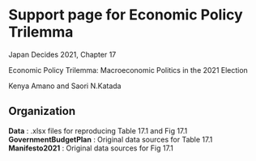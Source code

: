 # Support page for Economic Policy Trilemma

Japan Decides 2021, Chapter 17

Economic Policy Trilemma: Macroeconomic Politics in the 2021 Election

Kenya Amano and Saori N.Katada



## Organization
**Data** : .xlsx files for reproducing Table 17.1 and Fig 17.1
**GovernmentBudgetPlan** : Original data sources for Table 17.1
**Manifesto2021** : Original data sources for Fig 17.1

